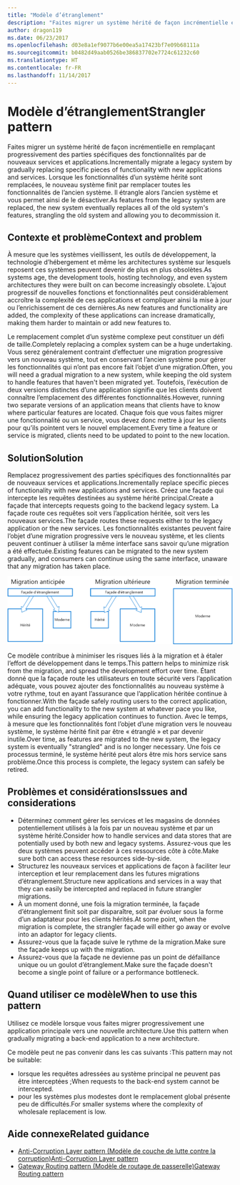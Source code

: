 ```yaml
---
title: "Modèle d’étranglement"
description: "Faites migrer un système hérité de façon incrémentielle en remplaçant progressivement des parties spécifiques des fonctionnalités par de nouveaux services et applications."
author: dragon119
ms.date: 06/23/2017
ms.openlocfilehash: d03e8a1ef9077b6e00ea5a17423bf7e09b68111a
ms.sourcegitcommit: b0482d49aab0526be386837702e7724c61232c60
ms.translationtype: HT
ms.contentlocale: fr-FR
ms.lasthandoff: 11/14/2017
---
```

# <a name="strangler-pattern"></a><span data-ttu-id="80ce7-103">Modèle d’étranglement</span><span class="sxs-lookup"><span data-stu-id="80ce7-103">Strangler pattern</span></span>

<span data-ttu-id="80ce7-104">Faites migrer un système hérité de façon incrémentielle en remplaçant progressivement des parties spécifiques des fonctionnalités par de nouveaux services et applications.</span><span class="sxs-lookup"><span data-stu-id="80ce7-104">Incrementally migrate a legacy system by gradually replacing specific pieces of functionality with new applications and services.</span></span> <span data-ttu-id="80ce7-105">Lorsque les fonctionnalités d’un système hérité sont remplacées, le nouveau système finit par remplacer toutes les fonctionnalités de l’ancien système. Il étrangle alors l’ancien système et vous permet ainsi de le désactiver.</span><span class="sxs-lookup"><span data-stu-id="80ce7-105">As features from the legacy system are replaced, the new system eventually replaces all of the old system's features, strangling the old system and allowing you to decommission it.</span></span> 

## <a name="context-and-problem"></a><span data-ttu-id="80ce7-106">Contexte et problème</span><span class="sxs-lookup"><span data-stu-id="80ce7-106">Context and problem</span></span>

<span data-ttu-id="80ce7-107">À mesure que les systèmes vieillissent, les outils de développement, la technologie d’hébergement et même les architectures système sur lesquels reposent ces systèmes peuvent devenir de plus en plus obsolètes.</span><span class="sxs-lookup"><span data-stu-id="80ce7-107">As systems age, the development tools, hosting technology, and even system architectures they were built on can become increasingly obsolete.</span></span> <span data-ttu-id="80ce7-108">L’ajout progressif de nouvelles fonctions et fonctionnalités peut considérablement accroître la complexité de ces applications et compliquer ainsi la mise à jour ou l’enrichissement de ces dernières.</span><span class="sxs-lookup"><span data-stu-id="80ce7-108">As new features and functionality are added, the complexity of these applications can increase dramatically, making them harder to maintain or add new features to.</span></span>

<span data-ttu-id="80ce7-109">Le remplacement complet d’un système complexe peut constituer un défi de taille.</span><span class="sxs-lookup"><span data-stu-id="80ce7-109">Completely replacing a complex system can be a huge undertaking.</span></span> <span data-ttu-id="80ce7-110">Vous serez généralement contraint d’effectuer une migration progressive vers un nouveau système, tout en conservant l’ancien système pour gérer les fonctionnalités qui n’ont pas encore fait l’objet d’une migration.</span><span class="sxs-lookup"><span data-stu-id="80ce7-110">Often, you will need a gradual migration to a new system, while keeping the old system to handle features that haven't been migrated yet.</span></span> <span data-ttu-id="80ce7-111">Toutefois, l’exécution de deux versions distinctes d’une application signifie que les clients doivent connaître l’emplacement des différentes fonctionnalités.</span><span class="sxs-lookup"><span data-stu-id="80ce7-111">However, running two separate versions of an application means that clients have to know where particular features are located.</span></span> <span data-ttu-id="80ce7-112">Chaque fois que vous faites migrer une fonctionnalité ou un service, vous devez donc mettre à jour les clients pour qu’ils pointent vers le nouvel emplacement.</span><span class="sxs-lookup"><span data-stu-id="80ce7-112">Every time a feature or service is migrated, clients need to be updated to point to the new location.</span></span>

## <a name="solution"></a><span data-ttu-id="80ce7-113">Solution</span><span class="sxs-lookup"><span data-stu-id="80ce7-113">Solution</span></span>

<span data-ttu-id="80ce7-114">Remplacez progressivement des parties spécifiques des fonctionnalités par de nouveaux services et applications.</span><span class="sxs-lookup"><span data-stu-id="80ce7-114">Incrementally replace specific pieces of functionality with new applications and services.</span></span> <span data-ttu-id="80ce7-115">Créez une façade qui intercepte les requêtes destinées au système hérité principal.</span><span class="sxs-lookup"><span data-stu-id="80ce7-115">Create a façade that intercepts requests going to the backend legacy system.</span></span> <span data-ttu-id="80ce7-116">La façade route ces requêtes soit vers l’application héritée, soit vers les nouveaux services.</span><span class="sxs-lookup"><span data-stu-id="80ce7-116">The façade routes these requests either to the legacy application or the new services.</span></span> <span data-ttu-id="80ce7-117">Les fonctionnalités existantes peuvent faire l’objet d’une migration progressive vers le nouveau système, et les clients peuvent continuer à utiliser la même interface sans savoir qu’une migration a été effectuée.</span><span class="sxs-lookup"><span data-stu-id="80ce7-117">Existing features can be migrated to the new system gradually, and consumers can continue using the same interface, unaware that any migration has taken place.</span></span>

![](./_images/strangler.png)  

<span data-ttu-id="80ce7-118">Ce modèle contribue à minimiser les risques liés à la migration et à étaler l’effort de développement dans le temps.</span><span class="sxs-lookup"><span data-stu-id="80ce7-118">This pattern helps to minimize risk from the migration, and spread the development effort over time.</span></span> <span data-ttu-id="80ce7-119">Étant donné que la façade route les utilisateurs en toute sécurité vers l’application adéquate, vous pouvez ajouter des fonctionnalités au nouveau système à votre rythme, tout en ayant l’assurance que l’application héritée continue à fonctionner.</span><span class="sxs-lookup"><span data-stu-id="80ce7-119">With the façade safely routing users to the correct application, you can add functionality to the new system at whatever pace you like, while ensuring the legacy application continues to function.</span></span> <span data-ttu-id="80ce7-120">Avec le temps, à mesure que les fonctionnalités font l’objet d’une migration vers le nouveau système, le système hérité finit par être « étranglé » et par devenir inutile.</span><span class="sxs-lookup"><span data-stu-id="80ce7-120">Over time, as features are migrated to the new system, the legacy system is eventually "strangled" and is no longer necessary.</span></span> <span data-ttu-id="80ce7-121">Une fois ce processus terminé, le système hérité peut alors être mis hors service sans problème.</span><span class="sxs-lookup"><span data-stu-id="80ce7-121">Once this process is complete, the legacy system can safely be retired.</span></span>

## <a name="issues-and-considerations"></a><span data-ttu-id="80ce7-122">Problèmes et considérations</span><span class="sxs-lookup"><span data-stu-id="80ce7-122">Issues and considerations</span></span>

- <span data-ttu-id="80ce7-123">Déterminez comment gérer les services et les magasins de données potentiellement utilisés à la fois par un nouveau système et par un système hérité.</span><span class="sxs-lookup"><span data-stu-id="80ce7-123">Consider how to handle services and data stores that are potentially used by both new and legacy systems.</span></span> <span data-ttu-id="80ce7-124">Assurez-vous que les deux systèmes peuvent accéder à ces ressources côte à côte.</span><span class="sxs-lookup"><span data-stu-id="80ce7-124">Make sure both can access these resources side-by-side.</span></span>
- <span data-ttu-id="80ce7-125">Structurez les nouveaux services et applications de façon à faciliter leur interception et leur remplacement dans les futures migrations d’étranglement.</span><span class="sxs-lookup"><span data-stu-id="80ce7-125">Structure new applications and services in a way that they can easily be intercepted and replaced in future strangler migrations.</span></span>
- <span data-ttu-id="80ce7-126">À un moment donné, une fois la migration terminée, la façade d’étranglement finit soit par disparaître, soit par évoluer sous la forme d’un adaptateur pour les clients hérités.</span><span class="sxs-lookup"><span data-stu-id="80ce7-126">At some point, when the migration is complete, the strangler façade will either go away or evolve into an adaptor for legacy clients.</span></span>
- <span data-ttu-id="80ce7-127">Assurez-vous que la façade suive le rythme de la migration.</span><span class="sxs-lookup"><span data-stu-id="80ce7-127">Make sure the façade keeps up with the migration.</span></span>
- <span data-ttu-id="80ce7-128">Assurez-vous que la façade ne devienne pas un point de défaillance unique ou un goulot d’étranglement.</span><span class="sxs-lookup"><span data-stu-id="80ce7-128">Make sure the façade doesn't become a single point of failure or a performance bottleneck.</span></span>

## <a name="when-to-use-this-pattern"></a><span data-ttu-id="80ce7-129">Quand utiliser ce modèle</span><span class="sxs-lookup"><span data-stu-id="80ce7-129">When to use this pattern</span></span>

<span data-ttu-id="80ce7-130">Utilisez ce modèle lorsque vous faites migrer progressivement une application principale vers une nouvelle architecture.</span><span class="sxs-lookup"><span data-stu-id="80ce7-130">Use this pattern when gradually migrating a back-end application to a new architecture.</span></span>

<span data-ttu-id="80ce7-131">Ce modèle peut ne pas convenir dans les cas suivants :</span><span class="sxs-lookup"><span data-stu-id="80ce7-131">This pattern may not be suitable:</span></span>

- <span data-ttu-id="80ce7-132">lorsque les requêtes adressées au système principal ne peuvent pas être interceptées ;</span><span class="sxs-lookup"><span data-stu-id="80ce7-132">When requests to the back-end system cannot be intercepted.</span></span>
- <span data-ttu-id="80ce7-133">pour les systèmes plus modestes dont le remplacement global présente peu de difficultés.</span><span class="sxs-lookup"><span data-stu-id="80ce7-133">For smaller systems where the complexity of wholesale replacement is low.</span></span>

## <a name="related-guidance"></a><span data-ttu-id="80ce7-134">Aide connexe</span><span class="sxs-lookup"><span data-stu-id="80ce7-134">Related guidance</span></span>

- [<span data-ttu-id="80ce7-135">Anti-Corruption Layer pattern (Modèle de couche de lutte contre la corruption)</span><span class="sxs-lookup"><span data-stu-id="80ce7-135">Anti-Corruption Layer pattern</span></span>](./anti-corruption-layer.md)
- [<span data-ttu-id="80ce7-136">Gateway Routing pattern (Modèle de routage de passerelle)</span><span class="sxs-lookup"><span data-stu-id="80ce7-136">Gateway Routing pattern</span></span>](./gateway-routing.md)


 

